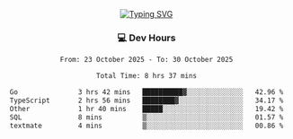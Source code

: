 
<div align="center">
  <a href="https://git.io/typing-svg"><img src="https://readme-typing-svg.demolab.com?font=Fira+Code&size=30&pause=1000&color=33F7F5&center=true&vCenter=true&width=435&lines=Hi+there+%F0%9F%91%8B+I+am+AirboZH+;Welcome+to+my+Github" alt="Typing SVG" /></a>

<h3>💻 Dev Hours</h3>
<!--START_SECTION:waka-->

```txt
From: 23 October 2025 - To: 30 October 2025

Total Time: 8 hrs 37 mins

Go               3 hrs 42 mins   ██████████▓░░░░░░░░░░░░░░   42.96 %
TypeScript       2 hrs 56 mins   ████████▓░░░░░░░░░░░░░░░░   34.17 %
Other            1 hr 40 mins    █████░░░░░░░░░░░░░░░░░░░░   19.42 %
SQL              8 mins          ▒░░░░░░░░░░░░░░░░░░░░░░░░   01.57 %
textmate         4 mins          ▒░░░░░░░░░░░░░░░░░░░░░░░░   00.86 %
```

<!--END_SECTION:waka-->
</div>  
